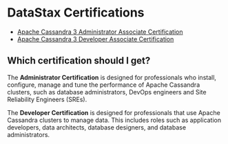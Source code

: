 # DataStax Certifications

- [Apache Cassandra 3 Administrator Associate Certification](Apache-Cassandra-3-Administrator-Associate-Certification.md)
- [Apache Cassandra 3 Developer Associate Certification](Apache-Cassandra-3-Developer-Associate-Certification.md)

## Which certification should I get?

The **Administrator Certification** is designed for professionals who install, configure, manage and tune the performance of Apache Cassandra clusters, such as database administrators, DevOps engineers and Site Reliability Engineers (SREs).

The **Developer Certification** is designed for professionals that use Apache Cassandra clusters to manage data. This includes roles such as application developers, data architects, database designers, and database administrators.
